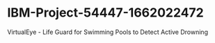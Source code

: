 # IBM-Project-54447-1662022472
VirtualEye - Life Guard for Swimming Pools to Detect Active Drowning
